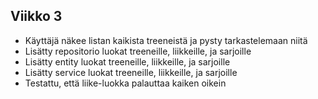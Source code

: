 ## Viikko 3

- Käyttäjä näkee listan kaikista treeneistä ja pysty tarkastelemaan niitä
- Lisätty repositorio luokat treeneille, liikkeille, ja sarjoille
- Lisätty entity luokat treeneille, liikkeille, ja sarjoille
- Lisätty service luokat treeneille, liikkeille, ja sarjoille
- Testattu, että liike-luokka palauttaa kaiken oikein